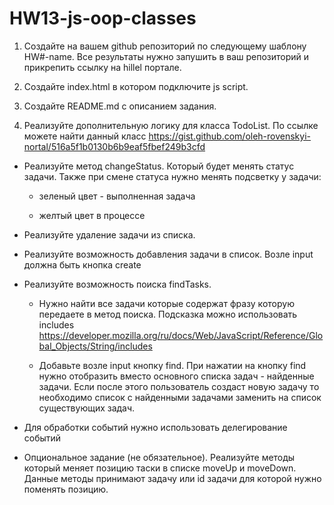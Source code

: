 # HW13-js-oop-classes

1. Создайте на вашем github репозиторий по следующему шаблону HW#-name. Все результаты нужно запушить в ваш репозиторий и прикрепить ссылку на hillel портале.

2. Создайте index.html в котором подключите js script.

3. Создайте README.md с описанием задания.

4. Реализуйте дополнительную логику для класса TodoList. По ссылке можете найти данный класс https://gist.github.com/oleh-rovenskyi-nortal/516a5f1b0130b6b9eaf5fbef249b3cfd

- Реализуйте метод changeStatus. Который будет менять статус задачи. Также при смене статуса нужно менять подсветку у задачи:

  - зеленый цвет - выполненная задача

  - желтый цвет в процессе

- Реализуйте удаление задачи из списка.

- Реализуйте возможность добавления задачи в список. Возле input должна быть кнопка create

- Реализуйте возможность поиска findTasks.

  - Нужно найти все задачи которые содержат фразу которую передаете в метод поиска. Подсказка можно использовать includes https://developer.mozilla.org/ru/docs/Web/JavaScript/Reference/Global_Objects/String/includes

  - Добавьте возле input кнопку find. При нажатии на кнопку find нужно отобразить вместо основного списка задач - найденные задачи. Если после этого пользователь создаст новую задачу то необходимо список с найденными задачами заменить на список существующих задач.

- Для обработки событий нужно использовать делегирование событий

- Опциональное задание (не обязательное). Реализуйте методы который меняет позицию таски в списке moveUp и moveDown. Данные методы принимают задачу или id задачи для которой нужно поменять позицию.
